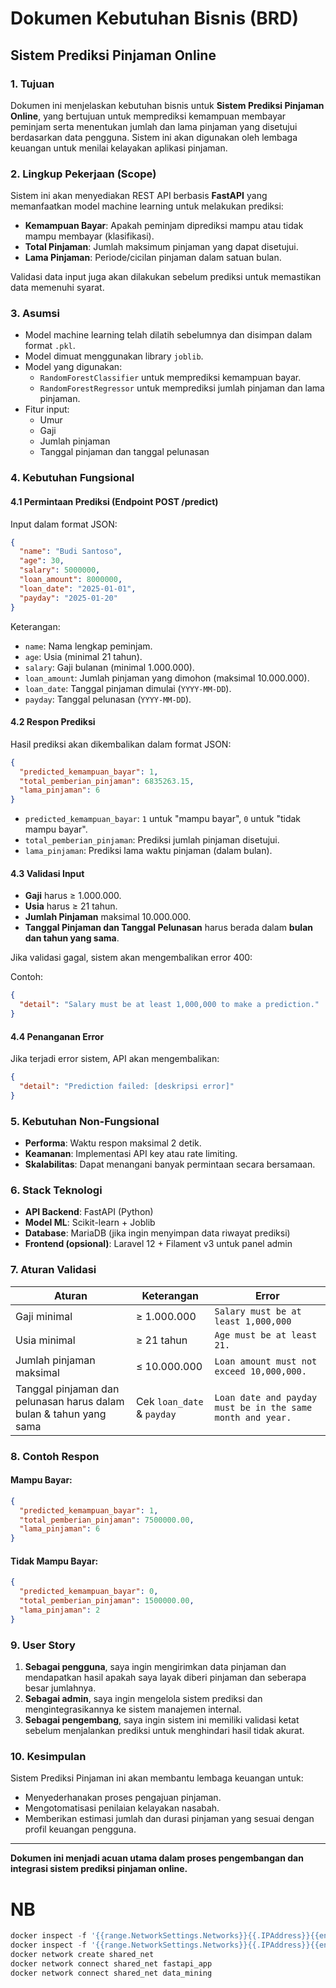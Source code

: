 
# Dokumen Kebutuhan Bisnis (BRD)
## Sistem Prediksi Pinjaman Online

### 1. **Tujuan**
Dokumen ini menjelaskan kebutuhan bisnis untuk **Sistem Prediksi Pinjaman Online**, yang bertujuan untuk memprediksi kemampuan membayar peminjam serta menentukan jumlah dan lama pinjaman yang disetujui berdasarkan data pengguna. Sistem ini akan digunakan oleh lembaga keuangan untuk menilai kelayakan aplikasi pinjaman.

### 2. **Lingkup Pekerjaan (Scope)**
Sistem ini akan menyediakan REST API berbasis **FastAPI** yang memanfaatkan model machine learning untuk melakukan prediksi:

- **Kemampuan Bayar**: Apakah peminjam diprediksi mampu atau tidak mampu membayar (klasifikasi).
- **Total Pinjaman**: Jumlah maksimum pinjaman yang dapat disetujui.
- **Lama Pinjaman**: Periode/cicilan pinjaman dalam satuan bulan.

Validasi data input juga akan dilakukan sebelum prediksi untuk memastikan data memenuhi syarat.

### 3. **Asumsi**
- Model machine learning telah dilatih sebelumnya dan disimpan dalam format `.pkl`.
- Model dimuat menggunakan library `joblib`.
- Model yang digunakan:
  - `RandomForestClassifier` untuk memprediksi kemampuan bayar.
  - `RandomForestRegressor` untuk memprediksi jumlah pinjaman dan lama pinjaman.
- Fitur input:
  - Umur
  - Gaji
  - Jumlah pinjaman
  - Tanggal pinjaman dan tanggal pelunasan

### 4. **Kebutuhan Fungsional**
#### 4.1 **Permintaan Prediksi (Endpoint POST /predict)**
Input dalam format JSON:

```json
{
  "name": "Budi Santoso",
  "age": 30,
  "salary": 5000000,
  "loan_amount": 8000000,
  "loan_date": "2025-01-01",
  "payday": "2025-01-20"
}
```

Keterangan:
- `name`: Nama lengkap peminjam.
- `age`: Usia (minimal 21 tahun).
- `salary`: Gaji bulanan (minimal 1.000.000).
- `loan_amount`: Jumlah pinjaman yang dimohon (maksimal 10.000.000).
- `loan_date`: Tanggal pinjaman dimulai (`YYYY-MM-DD`).
- `payday`: Tanggal pelunasan (`YYYY-MM-DD`).

#### 4.2 **Respon Prediksi**
Hasil prediksi akan dikembalikan dalam format JSON:

```json
{
  "predicted_kemampuan_bayar": 1,
  "total_pemberian_pinjaman": 6835263.15,
  "lama_pinjaman": 6
}
```

- `predicted_kemampuan_bayar`: `1` untuk "mampu bayar", `0` untuk "tidak mampu bayar".
- `total_pemberian_pinjaman`: Prediksi jumlah pinjaman disetujui.
- `lama_pinjaman`: Prediksi lama waktu pinjaman (dalam bulan).

#### 4.3 **Validasi Input**
- **Gaji** harus ≥ 1.000.000.
- **Usia** harus ≥ 21 tahun.
- **Jumlah Pinjaman** maksimal 10.000.000.
- **Tanggal Pinjaman dan Tanggal Pelunasan** harus berada dalam **bulan dan tahun yang sama**.

Jika validasi gagal, sistem akan mengembalikan error 400:

Contoh:
```json
{
  "detail": "Salary must be at least 1,000,000 to make a prediction."
}
```

#### 4.4 **Penanganan Error**
Jika terjadi error sistem, API akan mengembalikan:
```json
{
  "detail": "Prediction failed: [deskripsi error]"
}
```

### 5. **Kebutuhan Non-Fungsional**
- **Performa**: Waktu respon maksimal 2 detik.
- **Keamanan**: Implementasi API key atau rate limiting.
- **Skalabilitas**: Dapat menangani banyak permintaan secara bersamaan.

### 6. **Stack Teknologi**
- **API Backend**: FastAPI (Python)
- **Model ML**: Scikit-learn + Joblib
- **Database**: MariaDB (jika ingin menyimpan data riwayat prediksi)
- **Frontend (opsional)**: Laravel 12 + Filament v3 untuk panel admin

### 7. **Aturan Validasi**
| Aturan | Keterangan | Error |
|--------|------------|-------|
| Gaji minimal | ≥ 1.000.000 | `Salary must be at least 1,000,000` |
| Usia minimal | ≥ 21 tahun | `Age must be at least 21.` |
| Jumlah pinjaman maksimal | ≤ 10.000.000 | `Loan amount must not exceed 10,000,000.` |
| Tanggal pinjaman dan pelunasan harus dalam bulan & tahun yang sama | Cek `loan_date` & `payday` | `Loan date and payday must be in the same month and year.` |

### 8. **Contoh Respon**
#### Mampu Bayar:
```json
{
  "predicted_kemampuan_bayar": 1,
  "total_pemberian_pinjaman": 7500000.00,
  "lama_pinjaman": 6
}
```

#### Tidak Mampu Bayar:
```json
{
  "predicted_kemampuan_bayar": 0,
  "total_pemberian_pinjaman": 1500000.00,
  "lama_pinjaman": 2
}
```

### 9. **User Story**
1. **Sebagai pengguna**, saya ingin mengirimkan data pinjaman dan mendapatkan hasil apakah saya layak diberi pinjaman dan seberapa besar jumlahnya.
2. **Sebagai admin**, saya ingin mengelola sistem prediksi dan mengintegrasikannya ke sistem manajemen internal.
3. **Sebagai pengembang**, saya ingin sistem ini memiliki validasi ketat sebelum menjalankan prediksi untuk menghindari hasil tidak akurat.

### 10. **Kesimpulan**
Sistem Prediksi Pinjaman ini akan membantu lembaga keuangan untuk:
- Menyederhanakan proses pengajuan pinjaman.
- Mengotomatisasi penilaian kelayakan nasabah.
- Memberikan estimasi jumlah dan durasi pinjaman yang sesuai dengan profil keuangan pengguna.

---

**Dokumen ini menjadi acuan utama dalam proses pengembangan dan integrasi sistem prediksi pinjaman online.**

# NB
```php 
docker inspect -f '{{range.NetworkSettings.Networks}}{{.IPAddress}}{{end}}' fastapi_app
docker inspect -f '{{range.NetworkSettings.Networks}}{{.IPAddress}}{{end}}' data_mining
docker network create shared_net
docker network connect shared_net fastapi_app
docker network connect shared_net data_mining
```